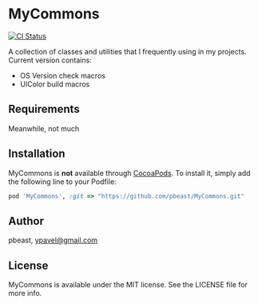 # MyCommons

[![CI Status](http://img.shields.io/travis/pbeast/MyCommons.svg?style=flat)](https://travis-ci.org/pbeast/MyCommons)
<!---
 [![Version](https://img.shields.io/cocoapods/v/MyCommons.svg?style=flat)](http://cocoapods.org/pods/MyCommons)
 [![License](https://img.shields.io/cocoapods/l/MyCommons.svg?style=flat)](http://cocoapods.org/pods/MyCommons)
 [![Platform](https://img.shields.io/cocoapods/p/MyCommons.svg?style=flat)](http://cocoapods.org/pods/MyCommons)
 -->

A collection of classes and utilities that I frequently using in my projects. Current version contains:
 * OS Version check macros
 * UIColor build macros

## Requirements

Meanwhile, not much

## Installation

MyCommons is **not** available through [CocoaPods](http://cocoapods.org). 
To install it, simply add the following line to your Podfile:

```ruby
pod 'MyCommons', :git => "https://github.com/pbeast/MyCommons.git"
```

## Author

pbeast, ypavel@gmail.com

## License

MyCommons is available under the MIT license. See the LICENSE file for more info.
